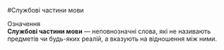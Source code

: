 #Службовi частини мови

<div class="eoz-wrap">
<span class="eoz">Означення</span>
<div class="eoz-text">
<strong>Службовi частини мови</strong> — неповнозначнi слова, якi не називають предметiв чи будь-яких реалiй, а вказують на вiдношення мiж ними.
</div>
</div>